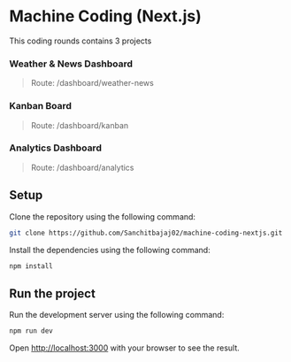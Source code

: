 # Machine Coding (Next.js)

This coding rounds contains 3 projects

### Weather & News Dashboard

> Route: /dashboard/weather-news

### Kanban Board

> Route: /dashboard/kanban

### Analytics Dashboard

> Route: /dashboard/analytics

## Setup

Clone the repository using the following command:

```bash
git clone https://github.com/Sanchitbajaj02/machine-coding-nextjs.git
```

Install the dependencies using the following command:

```bash
npm install
```

## Run the project

Run the development server using the following command:

```bash
npm run dev
```

Open [http://localhost:3000](http://localhost:3000) with your browser to see the result.

